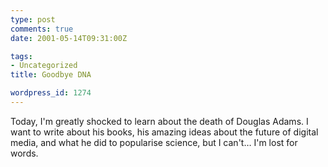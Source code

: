 ```yaml
---
type: post
comments: true
date: 2001-05-14T09:31:00Z

tags:
- Uncategorized
title: Goodbye DNA

wordpress_id: 1274
---
```


Today, I'm greatly shocked to learn about the death of Douglas Adams. I want to write about his books, his amazing ideas about the future of digital media, and what he did to popularise science, but I can't… I'm lost for words.

